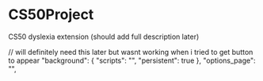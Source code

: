 CS50Project
===========

CS50 dyslexia extension
(should add full description later)

// will definitely need this later but wasnt working when i tried to get button to appear
"background": {
  "scripts": "",
  "persistent": true
},
"options_page": "",
